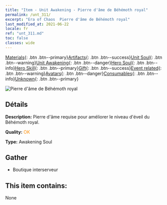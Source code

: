 ```yaml
---
title: "Item - Unit Awakening - Pierre d'âme de Béhémoth royal"
permalink: /unt_311/
excerpt: "Era of Chaos  Pierre d'âme de Béhémoth royal"
last_modified_at: 2021-06-22
locale: fr
ref: "unt_311.md"
toc: false
classes: wide
---
```

 [Materials](/ItemsFR/){: .btn .btn--primary}[Artifacts](/ItemsFR/Artifacts/){: .btn .btn--success}[Unit Soul](/ItemsFR/UnitSoul/){: .btn .btn--warning}[Unit Awakening](/ItemsFR/UnitAwakening/){: .btn .btn--danger}[Hero Soul](/ItemsFR/HeroSoul/){: .btn .btn--info}[Hero Skill](/ItemsFR/HeroSkill/){: .btn .btn--primary}[Gift](/ItemsFR/Gift/){: .btn .btn--success}[Event related](/ItemsFR/Events/){: .btn .btn--warning}[Avatars](/ItemsFR/Avatars/){: .btn .btn--danger}[Consumables](/ItemsFR/Consumables/){: .btn .btn--info}[Unknown](/ItemsFR/Unknown/){: .btn .btn--primary}

 ![Pierre d'âme de Béhémoth royal](/images/u/tia_bimeng.jpg)

## Détails
 **Description:** Pierre d'âme requise pour améliorer le niveau d'éveil du Béhémoth royal.

 **Quality:** <span style="color: #FF8C00">OK</span>

 **Type:** Awakening Soul

## Gather

*    Boutique interserveur 

## This item contains:

  None

